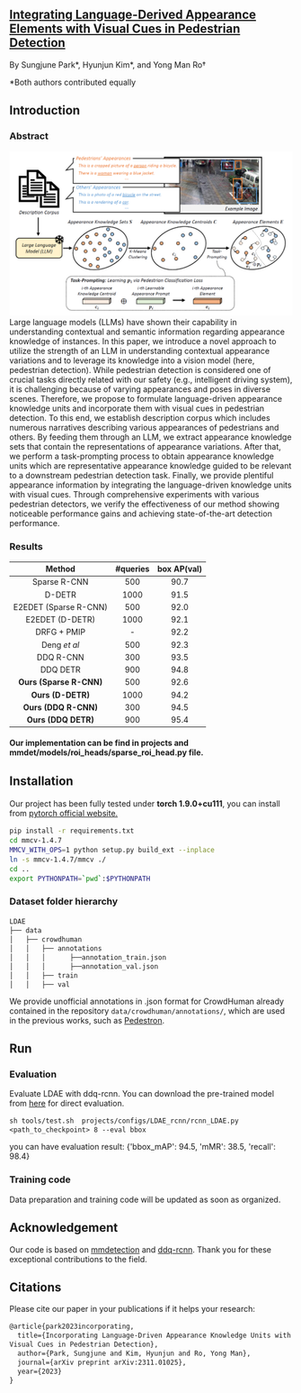 
## [Integrating Language-Derived Appearance Elements with Visual Cues in Pedestrian Detection](https://arxiv.org/abs/2311.01025)
By Sungjune Park*, Hyunjun Kim*, and Yong Man Ro†

*Both authors contributed equally


## Introduction

### Abstract
![](./figs/fig.png)
Large language models (LLMs) have shown their capability in understanding contextual and semantic information regarding appearance knowledge of instances. In this paper, we introduce a novel approach to utilize the strength of an LLM in understanding contextual appearance variations and to leverage its knowledge into a vision model (here, pedestrian detection). While pedestrian detection is considered one of crucial tasks directly related with our safety (e.g., intelligent driving system), it is challenging because of varying appearances and poses in diverse scenes. Therefore, we propose to formulate language-driven appearance knowledge units and incorporate them with visual cues in pedestrian detection. To this end, we establish description corpus which includes numerous narratives describing various appearances of pedestrians and others. By feeding them through an LLM, we extract appearance knowledge sets that contain the representations of appearance variations. After that, we perform a task-prompting process to obtain appearance knowledge units which are representative appearance knowledge guided to be relevant to a downstream pedestrian detection task. Finally, we provide plentiful appearance information by integrating the language-driven knowledge units with visual cues. Through comprehensive experiments with various pedestrian detectors, we verify the effectiveness of our method showing noticeable performance gains and achieving state-of-the-art detection performance.

### Results

|      Method      |    #queries    |    box AP(val)    |
|:--------------------:|:--------:|:----------------:|
|    Sparse R-CNN    |  500 |    90.7     | 
|    D-DETR    |  1000 |    91.5     | 
|    E2EDET (Sparse R-CNN)    |  500 |    92.0     | 
|    E2EDET (D-DETR)    |  1000 |    92.1     | 
|    DRFG + PMIP    |  - |    92.2     | 
|    Deng *et al*    |  500 |    92.3     | 
|    DDQ R-CNN      |  300 |   93.5     | 
|    DDQ DETR      |  900 |    94.8     | 
|    **Ours (Sparse R-CNN)**     |  500 |   92.6     | 
|    **Ours (D-DETR)**   |  1000 |    94.2     | 
|    **Ours (DDQ R-CNN)**   |  300 |    94.5     | 
|    **Ours (DDQ DETR)**     |  900 |   95.4     | 

#### Our implementation can be find in projects and mmdet/models/roi_heads/sparse_roi_head.py file.

## Installation
####  
Our project has been fully tested under **torch 1.9.0+cu111**, you can install from [pytorch official website.](https://pytorch.org/get-started/previous-versions/)


```bash
pip install -r requirements.txt
cd mmcv-1.4.7
MMCV_WITH_OPS=1 python setup.py build_ext --inplace
ln -s mmcv-1.4.7/mmcv ./
cd ..
export PYTHONPATH=`pwd`:$PYTHONPATH
```


### Dataset folder hierarchy

```text
LDAE
├── data
│   ├── crowdhuman
│   │   ├── annotations
│   │   │      ├──annotation_train.json
│   │   │      ├──annotation_val.json
│   │   ├── train
│   │   ├── val
```
We provide unofficial annotations in .json format for CrowdHuman already contained in the repository `data/crowdhuman/annotations/`, which are used in the previous works, such as [Pedestron](https://github.com/hasanirtiza/Pedestron/tree/master?tab=readme-ov-file).

## Run
### Evaluation

Evaluate LDAE with ddq-rcnn. You can download the pre-trained model from [here](https://drive.google.com/file/d/1E0RAYKUT8CArZTb5P3m3gPzKzbiFY_R_/view?usp=sharing) for direct evaluation.

```shell
sh tools/test.sh  projects/configs/LDAE_rcnn/rcnn_LDAE.py <path_to_checkpoint> 8 --eval bbox
```

you can have evaluation result:
{'bbox_mAP': 94.5, 'mMR': 38.5, 'recall': 98.4}

### Training code
Data preparation and training code will be updated as soon as organized.


## Acknowledgement

Our code is based on [mmdetection](https://github.com/open-mmlab/mmdetection) and [ddq-rcnn](https://github.com/jshilong/DDQ). Thank you for these exceptional contributions to the field.


## Citations
Please cite our paper in your publications if it helps your research:
```
@article{park2023incorporating,
  title={Incorporating Language-Driven Appearance Knowledge Units with Visual Cues in Pedestrian Detection},
  author={Park, Sungjune and Kim, Hyunjun and Ro, Yong Man},
  journal={arXiv preprint arXiv:2311.01025},
  year={2023}
}
```

